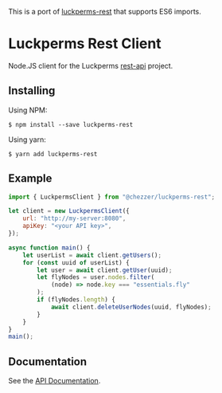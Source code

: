 This is a port of [luckperms-rest](https://gitlab.com/codingJWilliams/luckperms-rest/) that supports ES6 imports.

# Luckperms Rest Client

Node.JS client for the Luckperms [rest-api](https://github.com/luckperms/rest-api) project.

## Installing

Using NPM:

```
$ npm install --save luckperms-rest
```

Using yarn:

```
$ yarn add luckperms-rest
```

## Example

```js
import { LuckpermsClient } from "@chezzer/luckperms-rest";

let client = new LuckpermsClient({
    url: "http://my-server:8080",
    apiKey: "<your API key>",
});

async function main() {
    let userList = await client.getUsers();
    for (const uuid of userList) {
        let user = await client.getUser(uuid);
        let flyNodes = user.nodes.filter(
            (node) => node.key === "essentials.fly"
        );
        if (flyNodes.length) {
            await client.deleteUserNodes(uuid, flyNodes);
        }
    }
}
main();
```

## Documentation

See the [API Documentation](https://codingjwilliams.gitlab.io/luckperms-rest/).
